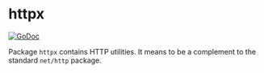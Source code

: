 # httpx

[![GoDoc](https://pkg.go.dev/badge/github.com/icza/gox/netx/httpx)](https://pkg.go.dev/github.com/icza/gox/netx/httpx)

Package `httpx` contains HTTP utilities.
It means to be a complement to the standard `net/http` package.
